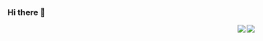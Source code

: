 ### Hi there 👋

<img align="right" src="https://github-readme-stats.vercel.app/api?username=alphadl&?count_private=true&show_icons=true&theme=vue" />

<img align="right" src="https://github-readme-stats.vercel.app/api/wakatime?username=alphadl&?count_private=true&show_icons=true&theme=vue" />

<!--
**longyuewangdcu/longyuewangdcu** is a ✨ _special_ ✨ repository because its `README.md` (this file) appears on your GitHub profile.

Here are some ideas to get you started:

- 🔭 I’m currently working on ...
- 🌱 I’m currently learning ...
- 👯 I’m looking to collaborate on ...
- 🤔 I’m looking for help with ...
- 💬 Ask me about ...
- 📫 How to reach me: ...
- 😄 Pronouns: ...
- ⚡ Fun fact: ...
-->
